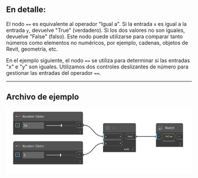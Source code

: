 ## En detalle:
El nodo `==` es equivalente al operador "Igual a". Si la entrada `x` es igual a la entrada `y`, devuelve "True" (verdadero). Si los dos valores no son iguales, devuelve "False" (falso). Este nodo puede utilizarse para comparar tanto números como elementos no numéricos, por ejemplo, cadenas, objetos de Revit, geometría, etc.

En el ejemplo siguiente, el nodo `==` se utiliza para determinar si las entradas "x" e "y" son iguales. Utilizamos dos controles deslizantes de número para gestionar las entradas del operador `==`.
___
## Archivo de ejemplo

![==](./==_img.jpg)
